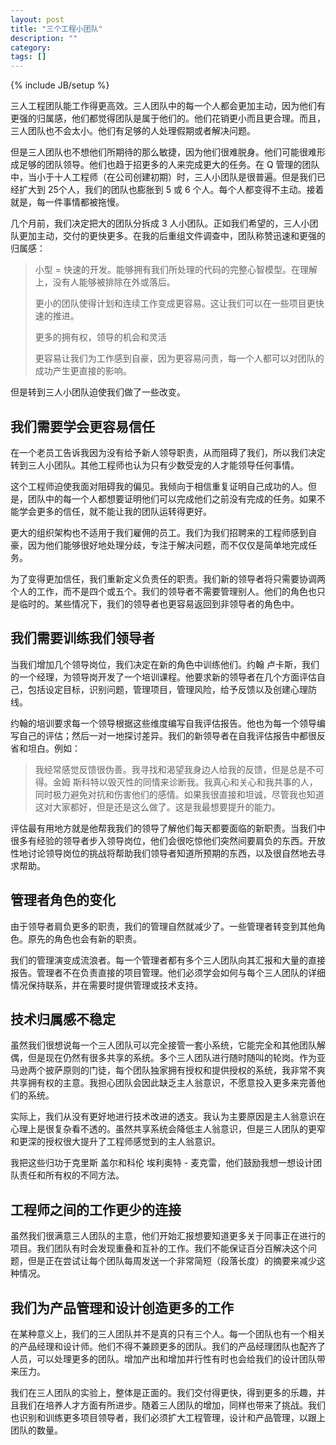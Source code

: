 ```yaml
---
layout: post
title: "三个工程小团队"
description: ""
category: 
tags: []
---
```

{% include JB/setup %}

三人工程团队能工作得更高效。三人团队中的每一个人都会更加主动，因为他们有更强的归属感，他们都觉得团队是属于他们的。他们花销更小而且更合理。而且，三人团队也不会太小。他们有足够的人处理假期或者解决问题。

但是三人团队也不想他们所期待的那么敏捷，因为他们很难脱身。他们可能很难形成足够的团队领导。他们也趋于招更多的人来完成更大的任务。在 Q 管理的团队中，当小于十人工程师（在公司创建初期）时，三人小团队是很普遍。但是我们已经扩大到 25个人，我们的团队也膨胀到 5 或 6 个人。每个人都变得不主动。接着就是，每一件事情都被拖慢。

几个月前，我们决定把大的团队分拆成 3 人小团队。正如我们希望的，三人小团队更加主动，交付的更快更多。在我的后重组文件调查中，团队称赞迅速和更强的归属感：

>  小型 = 快速的开发。能够拥有我们所处理的代码的完整心智模型。在理解上，没有人能够被排除在外或落后。
>
>  更小的团队使得计划和连续工作变成更容易。这让我们可以在一些项目更快速的推进。
>
>  更多的拥有权，领导的机会和灵活
>
>  更容易让我们为工作感到自豪，因为更容易问责，每一个人都可以对团队的成功产生更直接的影响。

但是转到三人小团队迫使我们做了一些改变。

## 我们需要学会更容易信任

在一个老员工告诉我因为没有给予新人领导职责，从而阻碍了我们，所以我们决定转到三人小团队。其他工程师也认为只有少数受宠的人才能领导任何事情。

这个工程师迫使我面对阻碍我的偏见。我倾向于相信重复证明自己成功的人。但是，团队中的每一个人都想要证明他们可以完成他们之前没有完成的任务。如果不能学会更多的信任，就不能让我的团队运转得更好。

更大的组织架构也不适用于我们雇佣的员工。我们为我们招聘来的工程师感到自豪，因为他们能够很好地处理分歧，专注于解决问题，而不仅仅是简单地完成任务。

为了变得更加信任，我们重新定义负责任的职责。我们新的领导者将只需要协调两个人的工作，而不是四个或五个。我们的领导者不需要管理别人。他们的角色也只是临时的。某些情况下，我们的领导者也更容易返回到非领导者的角色中。

## 我们需要训练我们领导者

当我们增加几个领导岗位，我们决定在新的角色中训练他们。约翰 卢卡斯，我们的一个经理，为领导岗开发了一个培训课程。他要求新的领导者在几个方面评估自己，包括设定目标，识别问题，管理项目，管理风险，给予反馈以及创建心理防线。

约翰的培训要求每一个领导根据这些维度编写自我评估报告。他也为每一个领导编写自己的评估；然后一对一地探讨差异。我们的新领导者在自我评估报告中都很反省和坦白。例如：

> 我经常感觉反馈很伪善。我寻找和渴望我身边人给我的反馈，但是总是不可得。金姆 斯科特以毁灭性的同情来诊断我。我真心和关心和我共事的人，同时极力避免对抗和伤害他们的感情。如果我很直接和坦诚，尽管我也知道这对大家都好，但是还是这么做了。这是我最想要提升的能力。

评估最有用地方就是他帮我我们的领导了解他们每天都要面临的新职责。当我们中很多有经验的领导者步入领导岗位，他们会很吃惊他们突然间要肩负的东西。开放性地讨论领导岗位的挑战将帮助我们领导者知道所预期的东西，以及很自然地去寻求帮助。

## 管理者角色的变化

由于领导者肩负更多的职责，我们的管理自然就减少了。一些管理者转变到其他角色。原先的角色也会有新的职责。

我们的管理演变成流浪者。每一个管理者都有多个三人团队向其汇报和大量的直接报告。管理者不在负责直接的项目管理。他们必须学会如何与每个三人团队的详细情况保持联系，并在需要时提供管理或技术支持。

## 技术归属感不稳定

虽然我们很想说每一个三人团队可以完全接管一套小系统，它能完全和其他团队解偶，但是现在仍然有很多共享的系统。多个三人团队进行随时随叫的轮岗。作为亚马逊两个披萨原则的门徒，每个团队独家拥有授权和提供授权的系统，我非常不爽共享拥有权的主意。我担心团队会因此缺乏主人翁意识，不愿意投入更多来完善他们的系统。

实际上，我们从没有更好地进行技术改进的透支。我认为主要原因是主人翁意识在心理上是很复杂看不透的。虽然共享系统会降低主人翁意识，但是三人团队的更窄和更深的授权很大提升了工程师感觉到的主人翁意识。

我把这些归功于克里斯 盖尔和科伦 埃利奥特 - 麦克雷，他们鼓励我想一想设计团队责任和所有权的不同方法。

## 工程师之间的工作更少的连接

虽然我们很满意三人团队的主意，他们开始汇报想要知道更多关于同事正在进行的项目。我们团队有时会发现重叠和互补的工作。我们不能保证百分百解决这个问题，但是正在尝试让每个团队每周发送一个非常简短（段落长度）的摘要来减少这种情况。

## 我们为产品管理和设计创造更多的工作

在某种意义上，我们的三人团队并不是真的只有三个人。每一个团队也有一个相关的产品经理和设计师。他们不得不兼顾更多的团队。我们的产品经理团队也配齐了人员，可以处理更多的团队。增加产出和增加并行性有时也会给我们的设计团队带来压力。



我们在三人团队的实验上，整体是正面的。我们交付得更快，得到更多的乐趣，并且我们在培养人才方面有所进步。随着三人团队的增加，同样也带来了挑战。我们也识别和训练更多项目领导者，我们必须扩大工程管理，设计和产品管理，以跟上团队的数量。